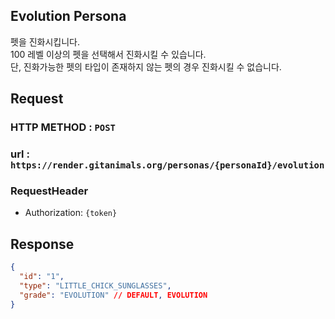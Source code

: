 ## Evolution Persona

펫을 진화시킵니다.   
100 레벨 이상의 펫을 선택해서 진화시킬 수 있습니다.   
단, 진화가능한 펫의 타입이 존재하지 않는 펫의 경우 진화시킬 수 없습니다.

## Request
### HTTP METHOD : `POST`

### url : `https://render.gitanimals.org/personas/{personaId}/evolution`
### RequestHeader
- Authorization: `{token}`

## Response

```json
{
  "id": "1",
  "type": "LITTLE_CHICK_SUNGLASSES",
  "grade": "EVOLUTION" // DEFAULT, EVOLUTION
}
```
